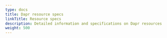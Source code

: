 ```yaml
---
type: docs
title: Dapr resource specs
linkTitle: Resource specs
description: Detailed information and specifications on Dapr resources
weight: 500
---
```

